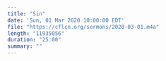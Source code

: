 ```yaml
---
title: "Sin"
date: 'Sun, 01 Mar 2020 10:00:00 EDT'
file: "https://cflcn.org/sermons/2020-03-01.m4a"
length: "11935056"
duration: "25:00"
summary: ""
---
```

